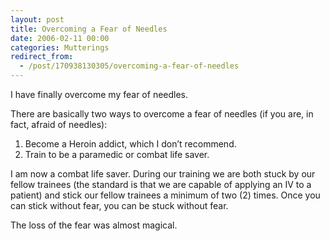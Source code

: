 ```yaml
---
layout: post
title: Overcoming a Fear of Needles
date: 2006-02-11 00:00
categories: Mutterings
redirect_from:
  - /post/170938130305/overcoming-a-fear-of-needles
---
```

I have finally overcome my fear of needles.

There are basically two ways to overcome a fear of needles (if you are, in fact, afraid of needles):

1. Become a Heroin addict, which I don&rsquo;t recommend.
2. Train to be a paramedic or combat life saver.

I am now a combat life saver. During our training we are both stuck by our fellow trainees (the standard is that we are capable of applying an IV to a patient) and stick our fellow trainees a minimum of two (2) times. Once you can stick without fear, you can be stuck without fear.

The loss of the fear was almost magical.
